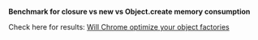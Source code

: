 **Benchmark for closure vs new vs Object.create memory consumption**

Check here for results:
[Will Chrome optimize your object factories
](https://reallifeprogramming.com/will-chrome-optimize-your-object-factories-76f3fc331145)
